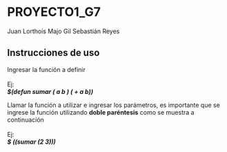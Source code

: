 # PROYECTO1_G7
Juan Lorthois
Majo Gil
Sebastián Reyes
## Instrucciones de uso

Ingresar la función a definir <br><br>
Ej:<br>
***$(defun sumar ( a b ) ( + a b))<br>***

Llamar la función a utilizar e ingresar los parámetros, es importante que se ingrese la función utilizando **doble paréntesis** como se muestra a continuación<br><br>
Ej:<br>
***$ ((sumar (2 3)))<br>***

